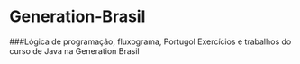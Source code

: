 # Generation-Brasil

###Lógica de programação, fluxograma, Portugol
Exercícios e trabalhos do curso de Java na Generation Brasil
